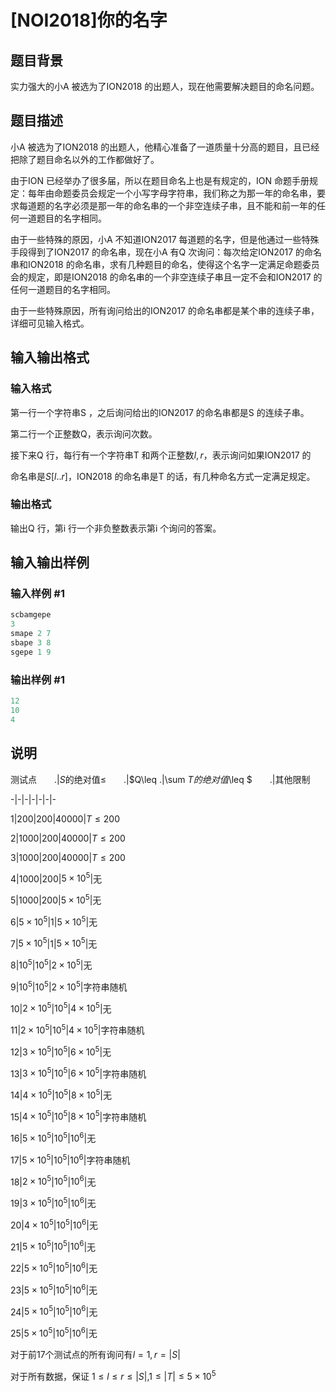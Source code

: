 # [NOI2018]你的名字

## 题目背景

实力强大的小A 被选为了ION2018 的出题人，现在他需要解决题目的命名问题。

## 题目描述

小A 被选为了ION2018 的出题人，他精心准备了一道质量十分高的题目，且已经把除了题目命名以外的工作都做好了。

由于ION 已经举办了很多届，所以在题目命名上也是有规定的，ION 命题手册规定：每年由命题委员会规定一个小写字母字符串，我们称之为那一年的命名串，要求每道题的名字必须是那一年的命名串的一个非空连续子串，且不能和前一年的任何一道题目的名字相同。

由于一些特殊的原因，小A 不知道ION2017 每道题的名字，但是他通过一些特殊手段得到了ION2017 的命名串，现在小A 有Q 次询问：每次给定ION2017 的命名串和ION2018 的命名串，求有几种题目的命名，使得这个名字一定满足命题委员会的规定，即是ION2018 的命名串的一个非空连续子串且一定不会和ION2017 的任何一道题目的名字相同。

由于一些特殊原因，所有询问给出的ION2017 的命名串都是某个串的连续子串，详细可见输入格式。

## 输入输出格式

### 输入格式

第一行一个字符串S ，之后询问给出的ION2017 的命名串都是S 的连续子串。

第二行一个正整数Q，表示询问次数。

接下来Q 行，每行有一个字符串T 和两个正整数$l,r$，表示询问如果ION2017 的

命名串是$S [l..r]$，ION2018 的命名串是T 的话，有几种命名方式一定满足规定。

### 输出格式

输出Q 行，第i 行一个非负整数表示第i 个询问的答案。

## 输入输出样例

### 输入样例 #1

```cpp
scbamgepe
3
smape 2 7
sbape 3 8
sgepe 1 9
```


### 输出样例 #1

```cpp
12
10
4
```


## 说明

测试点　　.|$S$的绝对值$\leq$　　.|$Q\leq $　　.|$\sum $T的绝对值$\leq $　　.|其他限制

-|-|-|-|-|-|-

1|$200$|$200$|$40000$|$T\leq 200$

2|$1000$|$200$|$40000$|$T\leq 200$

3|$1000$|$200$|$40000$|$T\leq 200$

4|$1000$|$200$|$5 \times 10^5$|无

5|$1000$|$200$|$5 \times 10^5$|无

6|$5 \times 10^5$|$1$|$5 \times 10^5$|无

7|$5 \times 10^5$|$1$|$5 \times 10^5$|无

8|$10^5$|$10^5$|$2 \times 10^5$|无

9|$10^5$|$10^5$|$2 \times 10^5$|字符串随机

10|$2 \times 10^5$|$10^5$|$4 \times 10^5$|无

11|$2 \times 10^5$|$10^5$|$4 \times 10^5$|字符串随机

12|$3 \times 10^5$|$10^5$|$6 \times 10^5$|无

13|$3 \times 10^5$|$10^5$|$6 \times 10^5$|字符串随机

14|$4 \times 10^5$|$10^5$|$8 \times 10^5$|无

15|$4 \times 10^5$|$10^5$|$8 \times 10^5$|字符串随机

16|$5 \times 10^5$|$10^5$|$10^6$|无

17|$5 \times 10^5$|$10^5$|$10^6$|字符串随机

18|$2 \times 10^5$|$10^5$|$10^6$|无

19|$3 \times 10^5$|$10^5$|$10^6$|无

20|$4 \times 10^5$|$10^5$|$10^6$|无

21|$5 \times 10^5$|$10^5$|$10^6$|无

22|$5 \times 10^5$|$10^5$|$10^6$|无

23|$5 \times 10^5$|$10^5$|$10^6$|无

24|$5 \times 10^5$|$10^5$|$10^6$|无

25|$5 \times 10^5$|$10^5$|$10^6$|无

对于前17个测试点的所有询问有$l=1,r=|S|$

对于所有数据，保证 $1\leq l \leq r \leq |S|$,$1\leq |T|\leq 5 \times 10^5$

